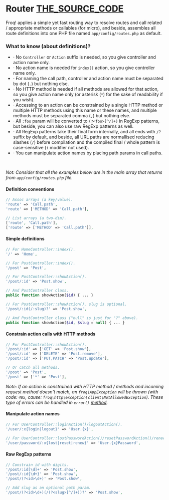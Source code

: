 # Router [THE_SOURCE_CODE](//github.com/froq/froq/blob/master/src/Router.php)

Froq! applies a simple yet fast routing way to resolve routes and call related / appropriate methods or callables (for micro), and beside, assembles all route definitions into one PHP file named `app/config/routes.php` as default.

### What to know (about definitions)?

- · No `Controller` or `Action` suffix is needed, so you give controller and action name only.
- · No action name is needed for `index()` action, so you give controller name only.
- · For naming the call path, controller and action name must be separated by dot (`.`) but nothing else.
- · No HTTP method is needed if all methods are allowed for that action, so you give action name only (or asterisk (`*`) for the sake of readability if you wish).
- · Accessing to an action can be constrained by a single HTTP method or multiple HTTP methods using this name or these names, and multiple methods must be separated comma (`,`) but nothing else.
- · All `:foo` param will be converted to `(?<foo>[^/]+)` in RegExp patterns, but beside, you can also use raw RegExp patterns as well.
- · All RegExp patterns take their final form internally, and all ends with `/?` suffix by default, and beside, all URL paths are normallised reducing slashes (`/`) before compilation and the compiled final / whole pattern is case-sensitive (`i` modifier not used).
- · You can manipulate action names by placing path params in call paths.

<br class="sep">

_Not: Consider that all the examples below are in the main array that returns from `app/config/routes.php` file._

#### Definition conventions
```php
// Assoc arrays (a key/value).
'route' => 'Call.path',
'route' => ['METHOD' => 'Call.path'],

// List arrays (a two-dim).
['route', 'Call.path'],
['route' => ['METHOD' => 'Call.path']],
```

#### Simple definitions
```php
// For HomeController::index().
'/' => 'Home',

// For PostController::index().
'/post' => 'Post',

// For PostController::showAction().
'/post/:id' => 'Post.show',

// And PostController class.
public function showAction($id) { ... }

// For PostController::showAction(), slug is optional.
'/post/:id(/:slug)?' => 'Post.show',

// And PostController class ("null" is just for "?" above).
public function showAction($id, $slug = null) { ... }
```

#### Constrain action calls with HTTP methods
```php
// For PostController::showAction().
'/post/:id' => ['GET' => 'Post.show'],
'/post/:id' => ['DELETE' => 'Post.remove'],
'/post/:id' => ['PUT,PATCH' => 'Post.update'],

// Or catch all methods.
'/post' => 'Post',
'/post' => ['*' => 'Post'],
```

_Note: If an action is constrained with HTTP method / methods and incoming request method doesn't match, an `froq\AppException` will be thrown (with code: `405`, cause: `froq\http\exception\client\NotAllowedException`). These type of errors can be handled in `error()` [method](/docs/app-controller#internal-http-related-errors)._

#### Manipulate action names
```php
// For UserController::loginAction()/logoutAction().
'/user/:x{login|logout}' => 'User.{x}',

// For UserController::lostPasswordAction()/resetPasswordAction()/renewPasswordAction().
'/user/password/:x{lost|reset|renew}' => 'User.{x}Password',
```

#### Raw RegExp patterns
```php
// Constrain id with digits.
'/post/:id[\d]+' => 'Post.show',
'/post/:id{\d+}' => 'Post.show',
'/post/(?<id>\d+)' => 'Post.show',

// Add slug as an optional path param.
'/post/(?<id>\d+)(/(?<slug>[^/]+))?' => 'Post.show',
```

